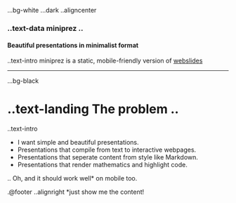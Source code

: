 ...bg-white ...dark
..aligncenter 

### ..text-data **miniprez** ..
#### Beautiful presentations in minimalist format

..text-intro miniprez is a static, mobile-friendly version of [webslides](https://github.com/jlantunez/webslides)

-----
...bg-black 

# ..text-landing The problem ..

..text-intro
+ I want simple and beautiful presentations.
+ Presentations that compile from text to interactive webpages.
+ Presentations that seperate content from style like Markdown. 
+ Presentations that render mathematics and highlight code.

..
Oh, and it should work well* on mobile too.

.@footer ..alignright *just show me the content!